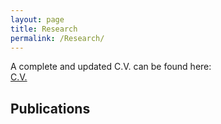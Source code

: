 ```yaml
---
layout: page
title: Research
permalink: /Research/
---
```


A complete and updated C.V. can be found here:
<br />
[C.V.](/docs/Doane_CV2022.pdf)

## Publications

